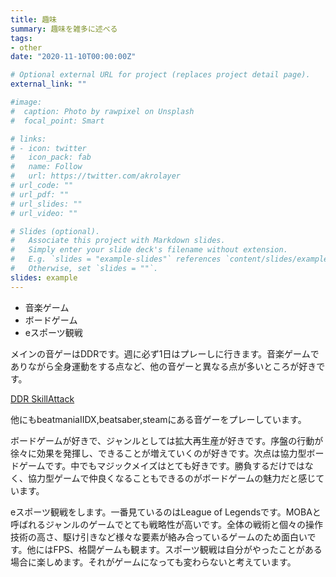 ```yaml
---
title: 趣味
summary: 趣味を雑多に述べる
tags:
- other
date: "2020-11-10T00:00:00Z"

# Optional external URL for project (replaces project detail page).
external_link: ""

#image:
#  caption: Photo by rawpixel on Unsplash
#  focal_point: Smart

# links:
# - icon: twitter
#   icon_pack: fab
#   name: Follow
#   url: https://twitter.com/akrolayer
# url_code: ""
# url_pdf: ""
# url_slides: ""
# url_video: ""

# Slides (optional).
#   Associate this project with Markdown slides.
#   Simply enter your slide deck's filename without extension.
#   E.g. `slides = "example-slides"` references `content/slides/example-slides.md`.
#   Otherwise, set `slides = ""`.
slides: example
---
```


- 音楽ゲーム
- ボードゲーム
- eスポーツ観戦

メインの音ゲーはDDRです。週に必ず1日はプレーしに行きます。音楽ゲームでありながら全身運動をする点など、他の音ゲーと異なる点が多いところが好きです。

[DDR SkillAttack](http://skillattack.com/sa4/dancer_profile.php?ddrcode=41051780)

他にもbeatmaniaⅡDX,beatsaber,steamにある音ゲーをプレーしています。

ボードゲームが好きで、ジャンルとしては拡大再生産が好きです。序盤の行動が徐々に効果を発揮し、できることが増えていくのが好きです。次点は協力型ボードゲームです。中でもマジックメイズはとても好きです。勝負するだけではなく、協力型ゲームで仲良くなることもできるのがボードゲームの魅力だと感じています。

eスポーツ観戦をします。一番見ているのはLeague of Legendsです。MOBAと呼ばれるジャンルのゲームでとても戦略性が高いです。全体の戦術と個々の操作技術の高さ、駆け引きなど様々な要素が絡み合っているゲームのため面白いです。他にはFPS、格闘ゲームも観ます。スポーツ観戦は自分がやったことがある場合に楽しめます。それがゲームになっても変わらないと考えています。